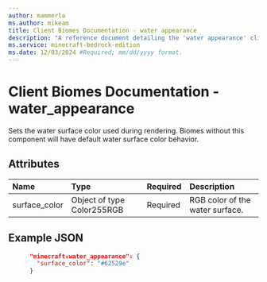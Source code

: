 ```yaml
---
author: mammerla
ms.author: mikeam
title: Client Biomes Documentation - water appearance
description: "A reference document detailing the 'water appearance' client biome component"
ms.service: minecraft-bedrock-edition
ms.date: 12/03/2024 #Required; mm/dd/yyyy format.
---
```


# Client Biomes Documentation - water_appearance

Sets the water surface color used during rendering. Biomes without this component will have default water surface color behavior.

## Attributes

|Name |Type |Required |Description |
|:-----------|:-----------|:-------|:-----------|
|surface_color| Object of type Color255RGB| Required| RGB color of the water surface.|


## Example JSON

```JSON
      "minecraft:water_appearance": {
        "surface_color": "#62529e"
      }
```      